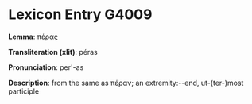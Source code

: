 # Lexicon Entry G4009

**Lemma**: πέρας

**Transliteration (xlit)**: péras

**Pronunciation**: per'-as

**Description**:
from the same as πέραν; an extremity:--end, ut-(ter-)most participle
